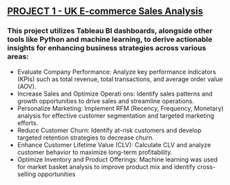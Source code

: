 [](https://github.com/joaomvsousa/portfolio/blob/fb31d6df9dadf4f5fb27345ed898a6189e11fb54/Dive%20into%20My%20portfolio!.png)

## [PROJECT 1 - UK E-commerce Sales Analysis](https://github.com/joaomvsousa/UK-E-Commerce-Sales-Analysis)

### This project utilizes Tableau BI dashboards, alongside other tools like Python and machine learning, to derive actionable insights for enhancing business strategies across various areas:

- Evaluate Company Performance: Analyze key performance indicators (KPIs) such as total revenue, total transactions, and average order value (AOV).
- Increase Sales and Optimize Operati ons: Identify sales patterns and growth opportunities to drive sales and streamline operations.
- Personalize Marketing: Implement RFM (Recency, Frequency, Monetary) analysis for effective customer segmentation and targeted marketing efforts.
- Reduce Customer Churn: Identify at-risk customers and develop targeted retention strategies to decrease churn.
- Enhance Customer Lifetime Value (CLV): Calculate CLV and analyze customer behavior to maximize long-term profitability.
- Optimize Inventory and Product Offerings: Machine learning was used for market basket analysis to improve product mix and identify cross-selling opportunities
